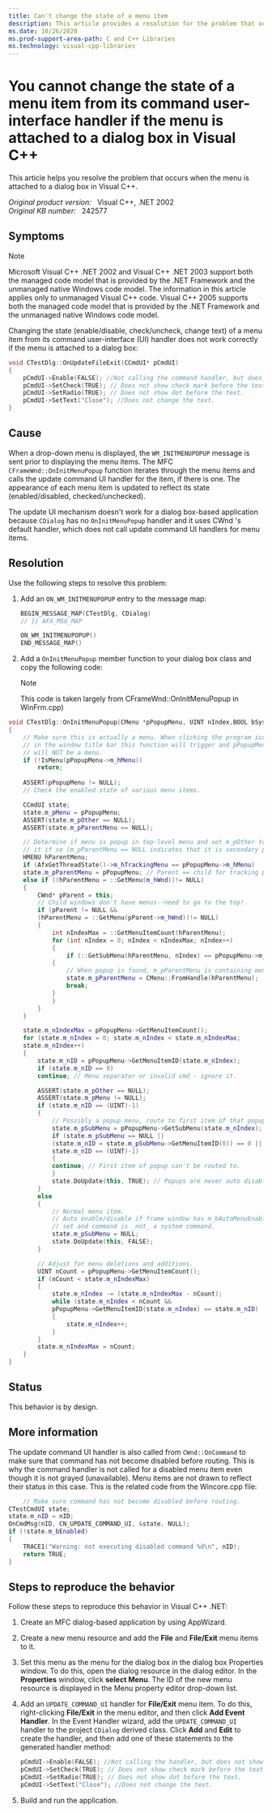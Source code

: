 ```yaml
---
title: Can't change the state of a menu item
description: This article provides a resolution for the problem that occurs when the menu is attached to a dialog box in Visual C++.
ms.date: 10/26/2020
ms.prod-support-area-path: C and C++ Libraries
ms.technology: visual-cpp-libraries
---
```

# You cannot change the state of a menu item from its command user-interface handler if the menu is attached to a dialog box in Visual C++

This article helps you resolve the problem that occurs when the menu is attached to a dialog box in Visual C++.

_Original product version:_ &nbsp; Visual C++, .NET 2002  
_Original KB number:_ &nbsp; 242577

## Symptoms

> [!NOTE]
> Microsoft Visual C++ .NET 2002 and Visual C++ .NET 2003 support both the managed code model that is provided by the .NET Framework and the unmanaged native Windows code model. The information in this article applies only to unmanaged Visual C++ code. Visual C++ 2005 supports both the managed code model that is provided by the .NET Framework and the unmanaged native Windows code model.

Changing the state (enable/disable, check/uncheck, change text) of a menu item from its command user-interface (UI) handler does not work correctly if the menu is attached to a dialog box:

```cpp
void CTestDlg::OnUpdateFileExit(CCmdUI* pCmdUI)
{
    pCmdUI->Enable(FALSE); //Not calling the command handler, but does not show as disabled.
    pCmdUI->SetCheck(TRUE); // Does not show check mark before the text.
    pCmdUI->SetRadio(TRUE); // Does not show dot before the text.
    pCmdUI->SetText("Close"); //Does not change the text.
}
```

## Cause

When a drop-down menu is displayed, the `WM_INITMENUPOPUP` message is sent prior to displaying the menu items. The MFC `CFrameWnd::OnInitMenuPopup` function iterates through the menu items and calls the update command UI handler for the item, if there is one. The appearance of each menu item is updated to reflect its state (enabled/disabled, checked/unchecked).

The update UI mechanism doesn't work for a dialog box-based application because `CDialog` has no `OnInitMenuPopup` handler and it uses CWnd 's default handler, which does not call update command UI handlers for menu items.

## Resolution

Use the following steps to resolve this problem:

1. Add an `ON_WM_INITMENUPOPUP` entry to the message map:

    ```cpp
    BEGIN_MESSAGE_MAP(CTestDlg, CDialog)
    // }} AFX_MSG_MAP

    ON_WM_INITMENUPOPUP()
    END_MESSAGE_MAP()
    ```

2. Add a `OnInitMenuPopup` member function to your dialog box class and copy the following code:

    > [!NOTE]
    > This code is taken largely from CFrameWnd::OnInitMenuPopup in WinFrm.cpp)

```cpp
void CTestDlg::OnInitMenuPopup(CMenu *pPopupMenu, UINT nIndex,BOOL bSysMenu)
{
    // Make sure this is actually a menu. When clicking the program icon
    // in the window title bar this function will trigger and pPopupMenu 
    // will NOT be a menu.
    if (!IsMenu(pPopupMenu->m_hMenu))
		return;
        
    ASSERT(pPopupMenu != NULL);
    // Check the enabled state of various menu items.

    CCmdUI state;
    state.m_pMenu = pPopupMenu;
    ASSERT(state.m_pOther == NULL);
    ASSERT(state.m_pParentMenu == NULL);

    // Determine if menu is popup in top-level menu and set m_pOther to
    // it if so (m_pParentMenu == NULL indicates that it is secondary popup).
    HMENU hParentMenu;
    if (AfxGetThreadState()->m_hTrackingMenu == pPopupMenu->m_hMenu)
    state.m_pParentMenu = pPopupMenu; // Parent == child for tracking popup.
    else if ((hParentMenu = ::GetMenu(m_hWnd))!= NULL)
    {
        CWnd* pParent = this;
        // Child windows don't have menus--need to go to the top!
        if (pParent != NULL &&
        (hParentMenu = ::GetMenu(pParent->m_hWnd))!= NULL)
        {
            int nIndexMax = ::GetMenuItemCount(hParentMenu);
            for (int nIndex = 0; nIndex < nIndexMax; nIndex++)
            {
                if (::GetSubMenu(hParentMenu, nIndex) == pPopupMenu->m_hMenu)
            {
                // When popup is found, m_pParentMenu is containing menu.
                state.m_pParentMenu = CMenu::FromHandle(hParentMenu);
                break;
            }
            }
        }
    }

    state.m_nIndexMax = pPopupMenu->GetMenuItemCount();
    for (state.m_nIndex = 0; state.m_nIndex < state.m_nIndexMax;
    state.m_nIndex++)
    {
        state.m_nID = pPopupMenu->GetMenuItemID(state.m_nIndex);
        if (state.m_nID == 0)
        continue; // Menu separator or invalid cmd - ignore it.

        ASSERT(state.m_pOther == NULL);
        ASSERT(state.m_pMenu != NULL);
        if (state.m_nID == (UINT)-1)
        {
            // Possibly a popup menu, route to first item of that popup.
            state.m_pSubMenu = pPopupMenu->GetSubMenu(state.m_nIndex);
            if (state.m_pSubMenu == NULL ||
            (state.m_nID = state.m_pSubMenu->GetMenuItemID(0)) == 0 ||
            state.m_nID == (UINT)-1)
            {
            continue; // First item of popup can't be routed to.
            }
            state.DoUpdate(this, TRUE); // Popups are never auto disabled.
        }
        else
        {
            // Normal menu item.
            // Auto enable/disable if frame window has m_bAutoMenuEnable
            // set and command is _not_ a system command.
            state.m_pSubMenu = NULL;
            state.DoUpdate(this, FALSE);
        }

        // Adjust for menu deletions and additions.
        UINT nCount = pPopupMenu->GetMenuItemCount();
        if (nCount < state.m_nIndexMax)
        {
            state.m_nIndex -= (state.m_nIndexMax - nCount);
            while (state.m_nIndex < nCount &&
            pPopupMenu->GetMenuItemID(state.m_nIndex) == state.m_nID)
            {
                state.m_nIndex++;
            }
        }
        state.m_nIndexMax = nCount;
    }
}
```

## Status

This behavior is by design.

## More information

The update command UI handler is also called from `CWnd::OnCommand` to make sure that command has not become disabled before routing. This is why the command handler is not called for a disabled menu item even though it is not grayed (unavailable). Menu items are not drawn to reflect their status in this case. This is the related code from the Wincore.cpp file:

```cpp
    // Make sure command has not become disabled before routing.
CTestCmdUI state;
state.m_nID = nID;
OnCmdMsg(nID, CN_UPDATE_COMMAND_UI, &state, NULL);
if (!state.m_bEnabled)
{
    TRACE1("Warning: not executing disabled command %d\n", nID);
    return TRUE;
}
```

## Steps to reproduce the behavior

Follow these steps to reproduce this behavior in Visual C++ .NET:

1. Create an MFC dialog-based application by using AppWizard.
2. Create a new menu resource and add the **File** and **File/Exit** menu items to it.
3. Set this menu as the menu for the dialog box in the dialog box Properties window. To do this, open the dialog resource in the dialog editor. In the **Properties** window, click **select Menu**. The ID of the new menu resource is displayed in the Menu property editor drop-down list.
4. Add an `UPDATE_COMMAND_UI` handler for **File/Exit** menu item. To do this, right-clicking **File/Exit** in the menu editor, and then click **Add Event Handler**. In the Event Handler wizard, add the `UPDATE_COMMAND_UI` handler to the project `CDialog` derived class. Click **Add** and **Edit** to create the handler, and then add one of these statements to the generated handler method:

    ```cpp
    pCmdUI->Enable(FALSE); //Not calling the handler, but does not show as disabled
    pCmdUI->SetCheck(TRUE); // Does not show check mark before the text.
    pCmdUI->SetRadio(TRUE); // Does not show dot before the text.
    pCmdUI->SetText("Close"); //Does not change the text.
    ```

5. Build and run the application.
